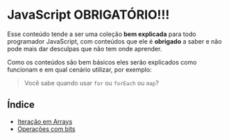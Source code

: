 # JavaScript OBRIGATÓRIO!!!

Esse conteúdo tende a ser uma coleção **bem explicada** para todo programador JavaScript, com conteúdos que ele é **obrigado** a saber e não pode mais dar desculpas que não tem onde aprender.

Como os conteúdos são bem básicos eles serão explicados como funcionam e em qual cenário utilizar, por exemplo:

> Você sabe quando usar `for` ou `forEach` ou `map`?

## Índice

- [Iteração em Arrays]()
- [Operações com bits]()
